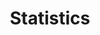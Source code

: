 ---
lang: en
layout: site
permalink: /statistics/
redirect_from:
- /counter/
redirect_to: https://doc.qubes-os.org/en/latest/introduction/statistics.html
ref: 127
title: Statistics
---